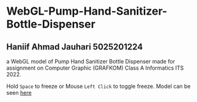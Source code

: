# WebGL-Pump-Hand-Sanitizer-Bottle-Dispenser
## Haniif Ahmad Jauhari 5025201224
a WebGL model of Pump Hand Sanitizer Bottle Dispenser made for assignment on Computer Graphic (GRAFKOM) Class A Informatics ITS 2022.

Hold `Space` to freeze or Mouse `Left Click` to toggle freeze.
Model can be seen [here](https://haniifaj.github.io/WebGL-Pump-Hand-Sanitizer-Bottle-Dispenser/)
